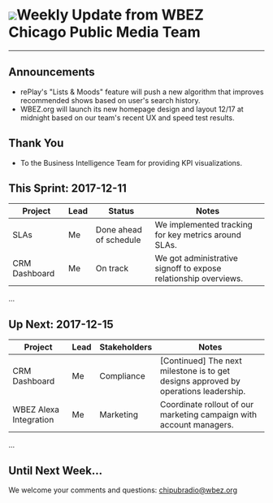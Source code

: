 # <img src="http://www.wbez.org/img/social_default.png"></img>Weekly Update from WBEZ Chicago Public Media Team
---

## Announcements
- rePlay's "Lists & Moods" feature will push a new algorithm that improves recommended shows based on user's search history.
- WBEZ.org will launch its new homepage design and layout 12/17 at midnight based on our team's recent UX and speed test results.

## Thank You
- To the Business Intelligence Team for providing KPI visualizations.

## This Sprint: 2017-12-11

Project         | Lead | Status                     | Notes
----------------|------|----------------------------|---------------------------------------------------------------
SLAs            | Me   | Done ahead of schedule     | We implemented tracking for key metrics around SLAs.
CRM Dashboard   | Me   | On track                   | We got administrative signoff to expose relationship overviews.
...

## Up Next: 2017-12-15
Project            | Lead | Stakeholders               | Notes
-------------------|------|----------------------------|--------------------------------------------------------------------------------------
CRM Dashboard      | Me   | Compliance                 | [Continued] The next milestone is to get designs approved by operations leadership.
WBEZ Alexa Integration | Me   | Marketing                  | Coordinate rollout of our marketing campaign with account managers.
...

## Until Next Week...
We welcome your comments and questions: [chipubradio@wbez.org](http://amandaclaireoconnor.com/)
